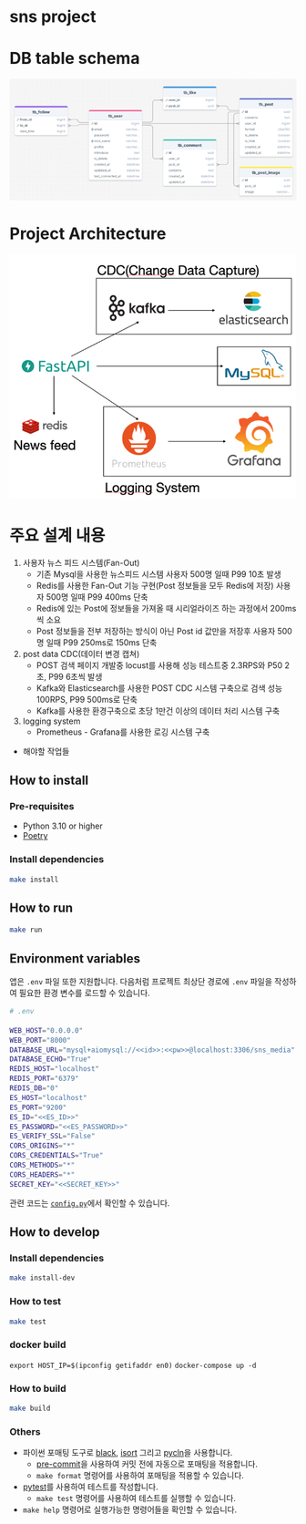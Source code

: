 # sns project

# DB table schema
![img.png](public/img.png)

# Project Architecture

![img_1.png](public/img_1.png)


# 주요 설계 내용

1. 사용자 뉴스 피드 시스템(Fan-Out)
   - 기존 Mysql을 사용한 뉴스피드 시스템 사용자 500명 일때 P99 10초 발생
   - Redis를 사용한 Fan-Out 기능 구현(Post 정보들을 모두 Redis에 저장) 사용자 500명 일때 P99 400ms 단축
   - Redis에 있는 Post에 정보들을 가져올 때 시리얼라이즈 하는 과정에서 200ms씩 소요
   - Post 정보들을 전부 저장하는 방식이 아닌 Post id 값만을 저장후 사용자 500명 일때 P99 250ms로 150ms 단축
2. post data CDC(데이터 변경 캡쳐)
   - POST 검색 페이지 개발중 locust를 사용해 성능 테스트중 2.3RPS와 P50 2초, P99 6초씩 발생
   - Kafka와 Elasticsearch를 사용한 POST CDC 시스템 구축으로 검색 성능 100RPS, P99 500ms로 단축
   - Kafka를 사용한 환경구축으로 초당 1만건 이상의 데이터 처리 시스템 구축
3. logging system
   - Prometheus - Grafana를 사용한 로깅 시스템 구축

* 해야할 작업들

## How to install

### Pre-requisites

- Python 3.10 or higher
- [Poetry](https://python-poetry.org/docs/#installation)

### Install dependencies

```bash
make install
```

## How to run

```bash
make run
```

## Environment variables
앱은 `.env` 파일 또한 지원합니다.
다음처럼 프로젝트 최상단 경로에 `.env` 파일을 작성하여 필요한 환경 변수를 로드할 수 있습니다.

```bash
# .env

WEB_HOST="0.0.0.0"
WEB_PORT="8000"
DATABASE_URL="mysql+aiomysql://<<id>>:<<pw>>@localhost:3306/sns_media"
DATABASE_ECHO="True"
REDIS_HOST="localhost"
REDIS_PORT="6379"
REDIS_DB="0"
ES_HOST="localhost"
ES_PORT="9200"
ES_ID="<<ES_ID>>"
ES_PASSWORD="<<ES_PASSWORD>>"
ES_VERIFY_SSL="False"
CORS_ORIGINS="*"
CORS_CREDENTIALS="True"
CORS_METHODS="*"
CORS_HEADERS="*"
SECRET_KEY="<<SECRET_KEY>>"
```

관련 코드는 [`config.py`](./src/config.py)에서 확인할 수 있습니다.

## How to develop

### Install dependencies

```bash
make install-dev
```

### How to test

```bash
make test
```

### docker build
`export HOST_IP=$(ipconfig getifaddr en0)`
`docker-compose up -d`

### How to build

```bash
make build
```

### Others

- 파이썬 포매팅 도구로 [black](https://github.com/psf/black), [isort](https://github.com/PyCQA/isort) 그리고 [pycln](https://github.com/hadialqattan/pycln)을 사용합니다.
  - [pre-commit](https://pre-commit.com/)을 사용하여 커밋 전에 자동으로 포매팅을 적용합니다.
  - `make format` 명령어를 사용하여 포매팅을 적용할 수 있습니다.
- [pytest](https://docs.pytest.org/)를 사용하여 테스트를 작성합니다.
  - `make test` 명령어를 사용하여 테스트를 실행할 수 있습니다.
- `make help` 명령어로 실행가능한 명령어들을 확인할 수 있습니다.
